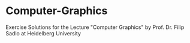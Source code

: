 # Computer-Graphics
Exercise Solutions for the Lecture "Computer Graphics" by Prof. Dr. Filip Sadlo at Heidelberg University 
